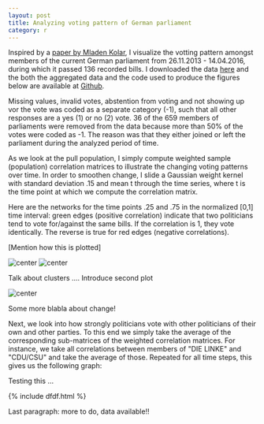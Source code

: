 ```yaml
---
layout: post
title: Analyzing voting pattern of German parliament
category: r
---
```


Inspired by a [paper by Mladen Kolar](http://arxiv.org/abs/0812.5087), I visualize the votting pattern amongst members of the current German parliament from 26.11.2013 - 14.04.2016, during which it passed 136 recorded bills. I downloaded the data [here](https://www.bundestag.de/abstimmung) and the both the aggregated data and the code used to produce the figures below are available at [Github](http://arxiv.org/abs/1510.05677).

Missing values, invalid votes, abstention from voting and not showing up vor the vote was coded as a separate category (-1), such that all other responses are a yes (1) or no (2) vote. 36 of the 659 members of parliaments were removed from the data because more than 50% of the votes were coded as -1. The reason was that they either joined or left the parliament during the analyzed period of time.

As we look at the pull population, I simply compute weighted sample (population) correlation matrices to illustrate the changing voting patterns over time. In order to smoothen change, I slide a Gaussian weight kernel with standard deviation .15 and mean t through the time series, where t is the time point at which we compute the correlation matrix.

Here are the networks for the time points .25 and .75 in the normalized [0,1] time interval: green edges (positive correlation) indicate that two politicians tend to vote for/against the same bills. If the correlation is 1, they vote identically. The reverse is true for red edges (negative correlations).

[Mention how this is plotted]

![center](http://jmbh.github.io//figs/2016-04-24-Analyzing-Voting-Pattern-of-German-Parliament/bundestag18_cor_t25_full.jpg) 
![center](http://jmbh.github.io//figs/2016-04-24-Analyzing-Voting-Pattern-of-German-Parliament/legend.jpg) 

Talk about clusters .... Introduce second plot

![center](http://jmbh.github.io//figs/2016-04-24-Analyzing-Voting-Pattern-of-German-Parliament/bundestag18_cor_t75_full.jpg) 

Some more blabla about change!


Next, we look into how strongly politicians vote with other politicians of their own and other parties. To this end we simply take the average of the corresponding sub-matrices of the weighted correlation matrices. For instance, we take all correlations between members of "DIE LINKE" and "CDU/CSU" and take the average of those. Repeated for all time steps, this gives us the following graph:


Testing this ...

{% include dfdf.html %}



Last paragraph: more to do, data available!!





